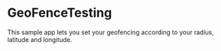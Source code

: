 # GeoFenceTesting
This sample app lets you set your geofencing according to your radius, latitude and longitude.
